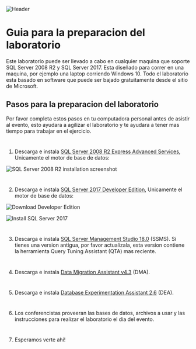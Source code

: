![Header](images/header.jpg)
# Guia para la preparacion del laboratorio

Este laboratorio puede ser llevado a cabo en cualquier maquina que soporte SQL Server 2008 R2 y SQL Server 2017.
Esta diseñado para correr en una maquina, por ejemplo una laptop corriendo Windows 10.
Todo el laboratorio esta basado en software que puede ser bajado gratuitamente desde el sitio de Microsoft.

## Pasos para la preparacion del laboratorio

Por favor completa estos pasos en tu computadora personal antes de asistir al evento, esto ayudara a agilizar el laboratorio y te ayudara a tener mas tiempo para trabajar en el ejercicio.
#
1. Descarga e instala [SQL Server 2008 R2 Express Advanced Services](https://www.microsoft.com/en-us/download/details.aspx?id=25174), Unicamente el motor de base de datos:

![SQL Server 2008 R2 installation screenshot](images/SQL2008Install.png)
#
2. Descarga e instala [SQL Server 2017 Developer Edition](https://www.microsoft.com/en-us/sql-server/sql-server-downloads), Unicamente el motor de base de datos:

![Download Developer Edition](images/DownloadDeveloperEdition.png)

![Install SQL Server 2017](images/SQL2017Install.png)
#
3. Descarga e instala [SQL Server Management Studio 18.0](https://docs.microsoft.com/en-us/sql/ssms/download-sql-server-management-studio-ssms?view=sql-server-2017) (SSMS). Si tienes una version antigua, por favor actualizala, esta version contiene la herramienta Query Tuning Assistant (QTA) mas reciente.
#
4. Descarga e instala [Data Migration Assistant v4.3](https://www.microsoft.com/en-us/download/details.aspx?id=53595) (DMA).
#
5. Descarga e instala [Database Experimentation Assistant 2.6](https://www.microsoft.com/en-us/download/details.aspx?id=54090) (DEA).
#
6. Los conferencistas proveeran las bases de datos, archivos a usar y las instrucciones para realizar el laboratorio el dia del evento.
#
7. Esperamos verte ahi!

